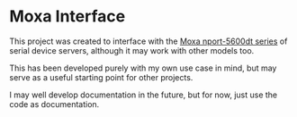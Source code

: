 # Moxa Interface

This project was created to interface with the 
[Moxa nport-5600dt series](https://www.moxa.com/en/products/industrial-edge-connectivity/serial-device-servers/general-device-servers/nport-5600-dt-series)
of serial device servers, although it may work with other models too.

This has been developed purely with my own use case in mind, but may serve as a useful starting point for other 
projects.

I may well develop documentation in the future, but for now, just use the code as documentation.